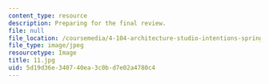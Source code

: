 ```yaml
---
content_type: resource
description: Preparing for the final review.
file: null
file_location: /coursemedia/4-104-architecture-studio-intentions-spring-2005/5d19d36e340740ea3c0bd7e02a4780c4_11.jpg
file_type: image/jpeg
resourcetype: Image
title: 11.jpg
uid: 5d19d36e-3407-40ea-3c0b-d7e02a4780c4
---
```

